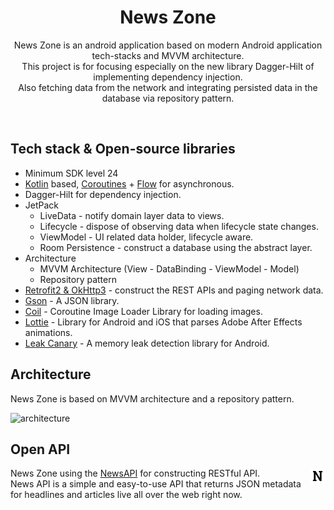 <h1 align="center">News Zone</h1>

<p align="center">  
News Zone is an android application based on modern Android application tech-stacks and MVVM architecture.<br>This project is for focusing especially on the new library Dagger-Hilt of implementing dependency injection.<br>
Also fetching data from the network and integrating persisted data in the database via repository pattern.
</p>
</br>

## Tech stack & Open-source libraries
- Minimum SDK level 24
- [Kotlin](https://kotlinlang.org/) based, [Coroutines](https://github.com/Kotlin/kotlinx.coroutines) + [Flow](https://kotlin.github.io/kotlinx.coroutines/kotlinx-coroutines-core/kotlinx.coroutines.flow/) for asynchronous.
- Dagger-Hilt for dependency injection.
- JetPack
  - LiveData - notify domain layer data to views.
  - Lifecycle - dispose of observing data when lifecycle state changes.
  - ViewModel - UI related data holder, lifecycle aware.
  - Room Persistence - construct a database using the abstract layer.
- Architecture
  - MVVM Architecture (View - DataBinding - ViewModel - Model)
  - Repository pattern
- [Retrofit2 & OkHttp3](https://github.com/square/retrofit) - construct the REST APIs and paging network data.
- [Gson](https://github.com/square/retrofit/tree/master/retrofit-converters/gson) - A JSON library.
- [Coil](https://github.com/coil-kt/coil) - Coroutine Image Loader Library for loading images.
- [Lottie](https://github.com/airbnb/lottie-android) - Library for Android and iOS that parses Adobe After Effects animations.
- [Leak Canary](https://github.com/square/leakcanary) - A memory leak detection library for Android.

## Architecture
News Zone is based on MVVM architecture and a repository pattern.

![architecture](https://user-images.githubusercontent.com/24237865/77502018-f7d36000-6e9c-11ea-92b0-1097240c8689.png)

## Open API

<img src="newsapi.png" align="right" width="5%"/>

News Zone using the [NewsAPI](https://newsapi.org/) for constructing RESTful API.<br>
News API is a simple and easy-to-use API that returns JSON metadata for headlines and articles live all over the web right now.
